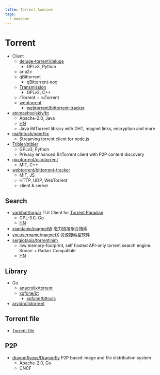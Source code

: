 ```yaml
---
title: Torrent Awesome
tags:
  - Awesome
---
```


# Torrent

- Client
  - [deluge-torrent/deluge](https://github.com/deluge-torrent/deluge)
    - GPLv3, Python
  - aria2c
  - qBittorrent
    - qBittorrent-nox
  - [Transmission](https://github.com/transmission/transmission)
    - GPLv2, C++
  - rTorrent + ruTorrent
  - [webtorrent](https://github.com/webtorrent/webtorrent)
    - [webtorrent/bittorrent-tracker](https://github.com/webtorrent/bittorrent-tracker)
- [atomashpolskiy/bt](https://github.com/atomashpolskiy/bt)
  - Apache-2.0, Java
  - [HN](https://news.ycombinator.com/item?id=14911372)
  - Java BitTorrent library with DHT, magnet links, encryption and more
- [mafintosh/peerflix](https://github.com/mafintosh/peerflix)
  - Streaming torrent client for node.js
- [Tribler/tribler](https://github.com/Tribler/tribler)
  - GPLv3, Python
  - Privacy enhanced BitTorrent client with P2P content discovery
- [picotorrent/picotorrent](https://github.com/picotorrent/picotorrent)
  - MIT, C++
- [webtorrent/bittorrent-tracker](https://github.com/webtorrent/bittorrent-tracker)
  - MIT, JS
  - HTTP, UDP, WebTorrent
  - client & server

## Search

- [varbhat/torpar](https://github.com/varbhat/torpar)
  TUI Client for [Torrent Paradise](https://torrent-paradise.ml/)
  - GPL-3.0, Go
  - [HN](https://news.ycombinator.com/item?id=27896076)
- [xiandanin/magnetW](https://github.com/xiandanin/magnetW)
  磁力链接聚合搜索
- [youusername/magnetX](https://github.com/youusername/magnetX)
  资源搜索型软件
- [sergiotapia/torrentinim](https://github.com/sergiotapia/torrentinim)
  - low memory-footprint, self hosted API-only torrent search engine. Sonarr + Radarr Compatible
  - [HN](https://news.ycombinator.com/item?id=28122056)

## Library

- Go
  - [anacrolix/torrent](https://github.com/anacrolix/torrent)
  - [xgfone/bt](https://github.com/xgfone/bt)
    - [xgfone/bttools](https://github.com/xgfone/bttools)
- [arvidn/libtorrent](https://github.com/arvidn/libtorrent)




## Torrent file

- [Torrent file](https://en.wikipedia.org/wiki/Torrent_file)

## P2P

- [dragonflyoss/Dragonfly](https://github.com/dragonflyoss/Dragonfly)
  P2P based image and file distribution system
  - Apache-2.0, Go
  - CNCF
